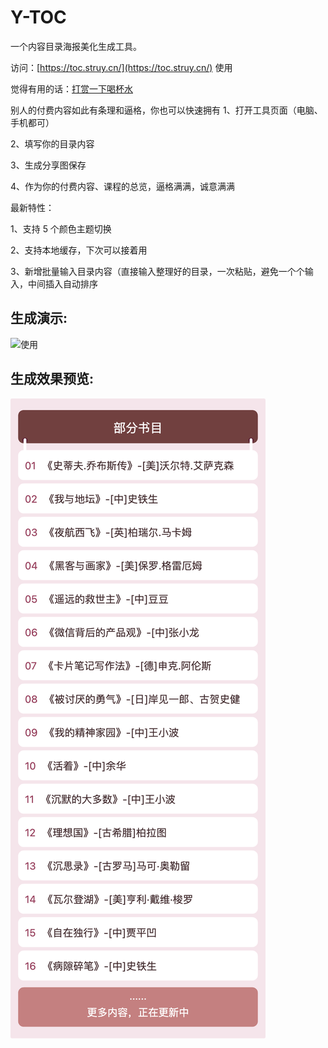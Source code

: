 # Y-TOC

一个内容目录海报美化生成工具。

访问：[https://toc.struy.cn/](https://toc.struy.cn/) 使用

觉得有用的话：[打赏一下喝杯水](https://note.mowen.cn/note-intro/?noteUuid=VCM-EtZ94BrA5o4TBc1R3)

别人的付费内容如此有条理和逼格，你也可以快速拥有
1、打开工具页面（电脑、手机都可）

2、填写你的目录内容

3、生成分享图保存

4、作为你的付费内容、课程的总览，逼格满满，诚意满满

最新特性：

1、支持 5 个颜色主题切换

2、支持本地缓存，下次可以接着用

3、新增批量输入目录内容（直接输入整理好的目录，一次粘贴，避免一个个输入，中间插入自动排序

## 生成演示:

![使用](other/use.gif)

## 生成效果预览:

![效果预览](other/preview1.png)